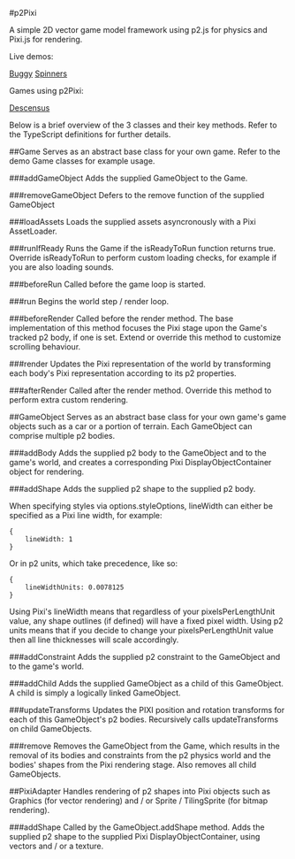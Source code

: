 #p2Pixi

A simple 2D vector game model framework using p2.js for physics and Pixi.js for rendering.

Live demos:

[Buggy](http://booleanoperations.com/experiments/p2pixi/buggy)
[Spinners](http://booleanoperations.com/experiments/p2pixi/spinners)

Games using p2Pixi:

[Descensus](http://booleanoperations.com/games/descensus)


Below is a brief overview of the 3 classes and their key methods. Refer to the TypeScript definitions for further details.

##Game
Serves as an abstract base class for your own game. Refer to the demo Game classes for example usage.

###addGameObject
Adds the supplied GameObject to the Game.

###removeGameObject
Defers to the remove function of the supplied GameObject

###loadAssets
Loads the supplied assets asyncronously with a Pixi AssetLoader.

###runIfReady
Runs the Game if the isReadyToRun function returns true. Override isReadyToRun to perform custom loading checks, for example if you are also loading sounds.

###beforeRun
Called before the game loop is started.

###run
Begins the world step / render loop.

###beforeRender
Called before the render method. The base implementation of this method focuses the Pixi stage upon the Game's tracked p2 body, if one is set. Extend or override this method to customize scrolling behaviour.

###render
Updates the Pixi representation of the world by transforming each body's Pixi representation according to its p2 properties.

###afterRender
Called after the render method. Override this method to perform extra custom rendering.


##GameObject
Serves as an abstract base class for your own game's game objects such as a car or a portion of terrain. Each GameObject can comprise multiple p2 bodies.

###addBody
Adds the supplied p2 body to the GameObject and to the game's world, and creates a corresponding Pixi DisplayObjectContainer object for rendering.

###addShape
Adds the supplied p2 shape to the supplied p2 body.

When specifying styles via options.styleOptions, lineWidth can either be specified as a Pixi line width, for example:

```
{ 
    lineWidth: 1
}
```

Or in p2 units, which take precedence, like so:

```
{ 
    lineWidthUnits: 0.0078125
}
```

Using Pixi's lineWidth means that regardless of your pixelsPerLengthUnit value, any shape outlines (if defined) will have a fixed pixel width.
Using p2 units means that if you decide to change your pixelsPerLengthUnit value then all line thicknesses will scale accordingly.

###addConstraint
Adds the supplied p2 constraint to the GameObject and to the game's world.

###addChild
Adds the supplied GameObject as a child of this GameObject. A child is simply a logically linked GameObject.

###updateTransforms
Updates the PIXI position and rotation transforms for each of this GameObject's p2 bodies. Recursively calls updateTransforms on child GameObjects.

###remove
Removes the GameObject from the Game, which results in the removal of its bodies and constraints from the p2 physics world and the bodies' shapes from the Pixi rendering stage.
Also removes all child GameObjects.


##PixiAdapter
Handles rendering of p2 shapes into Pixi objects such as Graphics (for vector rendering) and / or Sprite / TilingSprite (for bitmap rendering).


###addShape
Called by the GameObject.addShape method. Adds the supplied p2 shape to the supplied Pixi DisplayObjectContainer, using vectors and / or a texture.

